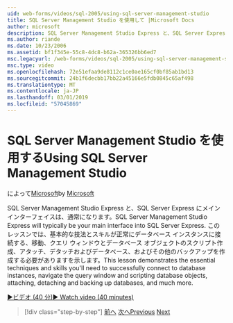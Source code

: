 ```yaml
---
uid: web-forms/videos/sql-2005/using-sql-server-management-studio
title: SQL Server Management Studio を使用して |Microsoft Docs
author: microsoft
description: SQL Server Management Studio Express と、SQL Server Express にメイン インターフェイスは、通常になります。 このレッスンでは、スキー、基本的な手法について説明しています.
ms.author: riande
ms.date: 10/23/2006
ms.assetid: bf1f345e-55c8-4dc8-b62a-365326bb6ed7
msc.legacyurl: /web-forms/videos/sql-2005/using-sql-server-management-studio
msc.type: video
ms.openlocfilehash: 72e51efaa9de8112c1ce0ae165cf0bf85ab1bd13
ms.sourcegitcommit: 24b1f6decbb17bb22a45166e5fdb0845c65af498
ms.translationtype: MT
ms.contentlocale: ja-JP
ms.lasthandoff: 03/01/2019
ms.locfileid: "57045869"
---
```

<a name="using-sql-server-management-studio"></a><span data-ttu-id="0ba15-104">SQL Server Management Studio を使用する</span><span class="sxs-lookup"><span data-stu-id="0ba15-104">Using SQL Server Management Studio</span></span>
====================
<span data-ttu-id="0ba15-105">によって[Microsoft](https://github.com/microsoft)</span><span class="sxs-lookup"><span data-stu-id="0ba15-105">by [Microsoft](https://github.com/microsoft)</span></span>

<span data-ttu-id="0ba15-106">SQL Server Management Studio Express と、SQL Server Express にメイン インターフェイスは、通常になります。</span><span class="sxs-lookup"><span data-stu-id="0ba15-106">SQL Server Management Studio Express will typically be your main interface into SQL Server Express.</span></span> <span data-ttu-id="0ba15-107">このレッスンでは、基本的な技法とスキルが正常にデータベース インスタンスに接続する、移動、クエリ ウィンドウとデータベース オブジェクトのスクリプト作成、アタッチ、デタッチおよびデータベース、およびその他のバックアップを作成する必要がありますを示します。</span><span class="sxs-lookup"><span data-stu-id="0ba15-107">This lesson demonstrates the essential techniques and skills you'll need to successfully connect to database instances, navigate the query window and scripting database objects, attaching, detaching and backing up databases, and much more.</span></span>

[<span data-ttu-id="0ba15-108">&#9654;ビデオ (40 分)</span><span class="sxs-lookup"><span data-stu-id="0ba15-108">&#9654; Watch video (40 minutes)</span></span>](https://channel9.msdn.com/Blogs/ASP-NET-Site-Videos/using-sql-server-management-studio)

> [!div class="step-by-step"]
> <span data-ttu-id="0ba15-109">[前へ](connecting-your-web-application-to-sql-server-2005-express-edition.md)
> [次へ](getting-started-with-reporting-services.md)</span><span class="sxs-lookup"><span data-stu-id="0ba15-109">[Previous](connecting-your-web-application-to-sql-server-2005-express-edition.md)
[Next](getting-started-with-reporting-services.md)</span></span>
